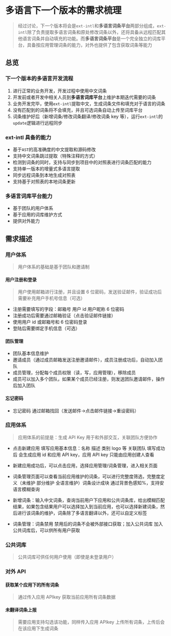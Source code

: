 # 多语言下一个版本的需求梳理

> 经过讨论，下一个版本将会是`ext-intl`和**多语言词条平台**两部分组成，`ext-intl`除了负责提取多语言词条和原处修改词条以外，还将具备从远程匹配其他语言词条并自动填充的功能。而**多语言词条平台**是一个完全独立的词库平台，具备按应用管理词条的能力，对外也提供了包含获取词条等能力

## 总览

### 下一个版本的多语言开发流程

1. 进行正常的业务开发，开发过程中使用中文词条
2. 开发前或者开发中相关人员到**多语言词库平台**上维护本期迭代需要的词条
3. 业务开发完毕，使用`ext-intl`提取中文，生成词条文件和填充对于语言的词条
4. 没有匹配到的词条将不会填充，并且可选词条自动上传至词库平台
5. 词条维护好后（新增词条/修改词条翻译/修改词条 key 等），运行`ext-intl`的`update`逻辑进行远程同步

### ext-intl 具备的能力

- 基于`AST`的高准确度的中文提取和源码修改
- 支持中文词条跳过提取（特殊注释的方式）
- 检测到词条的同时，支持与同步到项目中的对照表进行词条匹配的能力
- 支持单一版本的增量式多语言提取
- 同步远程词条到本地生成对照表
- 支持基于对照表的本地词条更新

### 多语言词库平台能力

- 基于团队的用户体系
- 基于应用的词库维护方式
- 提供对外能力

## 需求描述

### 用户体系

> 用户体系的基础是基于团队和邀请制

#### 用户注册和登录

> 用户使用邮箱进行注册，并且设置 6 位密码，发送验证邮件，验证成功后需要补充用户手机号信息（可选）

- 注册需要填写的字段：邮箱号 用户 id 用户昵称 6 位密码
- 注册成功后需要通过邮箱验证（点击验证邮件链接）
- 使用用户 id 或邮箱号和 6 位密码登录
- 登陆后需要绑定手机信息（可选）

#### 团队管理

- 团队基本信息维护
- 邀请成员（通过成员邮箱发送注册邀请邮件），成员注册成功后，自动加入团队
- 成员管理，分配每个成员权限（读，写，应用管理），移除成员
- 成员可以加入多个团队，如果某个成员已经注册，则发送团队邀请邮件，操作后加入团队

#### 忘记密码

- 忘记密码 通过邮箱找回（发送邮件->点击邮件链接->重设密码）

### 应用体系

> 应用体系的前提是：生成 API Key 用于和外部交互，关联团队方便协作

- 点击新建应用 填写应用基本信息：名称 描述 类别 logo 等 关联团队 填写成功后 会生成应用 id 和应用 API key，应用 API key 只能由应用创建人查看

- 新建应用成功后，可以点击应用，选择应用管理/词条管理，进入相关页面
- 词条管理页面可以查看当前应用维护的词条，可以进行完整度筛选，完整度定义（未维护 部分维护 全语言维护）词条设计成块 通过背景色感知%，支持安语言模糊查询
- 新增词条：输入中文词条，查询当前用户下应用和公共词条库，给出模糊匹配结果，如果包含结果用户可以选择加入到当前应用，也可以选择新建词条，然后进行该词条的维护，词条除了多语言翻译以外，还可以自定义标签
- 词条管理：词条禁用 禁用后的词条不会被外部接口获取；加入公共词库 加入公共词库后，可以供所有用户获取

### 公共词库

> 公共词库可供任何用户使用（即使是未登录用户）

### 对外 API

#### 获取某个应用下的所有词条

> 通过传入应用 APIkey 获取当前应用所有词条数据

#### 未翻译词条上报

> 需要应用支持勾选该功能，同样传入应用 APIkey 上传所有词条，上传后会在该应用下生成词条
